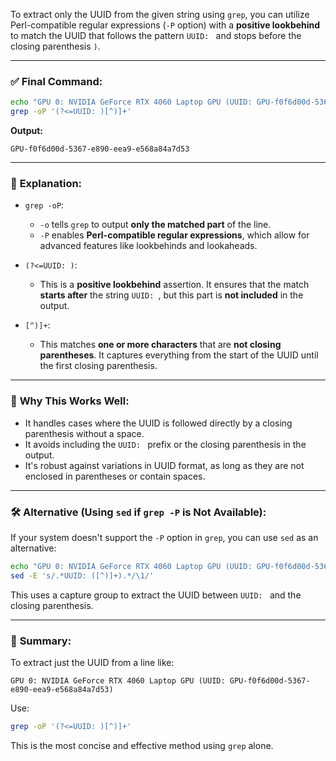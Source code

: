 

To extract only the UUID from the given string using `grep`, you can utilize Perl-compatible regular expressions (`-P` option) with a **positive lookbehind** to match the UUID that follows the pattern `UUID: ` and stops before the closing parenthesis `)`.

---

### ✅ **Final Command:**

```bash
echo "GPU 0: NVIDIA GeForce RTX 4060 Laptop GPU (UUID: GPU-f0f6d00d-5367-e890-eea9-e568a84a7d53)" | \
grep -oP '(?<=UUID: )[^)]+'
```

**Output:**

```
GPU-f0f6d00d-5367-e890-eea9-e568a84a7d53
```

---

### 🧠 **Explanation:**

- `grep -oP`: 
  - `-o` tells `grep` to output **only the matched part** of the line.
  - `-P` enables **Perl-compatible regular expressions**, which allow for advanced features like lookbehinds and lookaheads.

- `(?<=UUID: )`: 
  - This is a **positive lookbehind** assertion. It ensures that the match **starts after** the string `UUID: `, but this part is **not included** in the output.

- `[^)]+`:
  - This matches **one or more characters** that are **not closing parentheses**. It captures everything from the start of the UUID until the first closing parenthesis.

---

### 📌 **Why This Works Well:**

- It handles cases where the UUID is followed directly by a closing parenthesis without a space.
- It avoids including the `UUID: ` prefix or the closing parenthesis in the output.
- It's robust against variations in UUID format, as long as they are not enclosed in parentheses or contain spaces.

---

### 🛠️ **Alternative (Using `sed` if `grep -P` is Not Available):**

If your system doesn't support the `-P` option in `grep`, you can use `sed` as an alternative:

```bash
echo "GPU 0: NVIDIA GeForce RTX 4060 Laptop GPU (UUID: GPU-f0f6d00d-5367-e890-eea9-e568a84a7d53)" | \
sed -E 's/.*UUID: ([^)]+).*/\1/'
```

This uses a capture group to extract the UUID between `UUID: ` and the closing parenthesis.

---

### 📝 **Summary:**

To extract just the UUID from a line like:

```
GPU 0: NVIDIA GeForce RTX 4060 Laptop GPU (UUID: GPU-f0f6d00d-5367-e890-eea9-e568a84a7d53)
```

Use:

```bash
grep -oP '(?<=UUID: )[^)]+'
```

This is the most concise and effective method using `grep` alone.